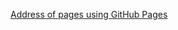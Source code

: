 [Address of pages using GitHub Pages](https://fantazjum.github.io/Programowanie-Interfejsow-Webowych/)
